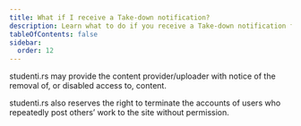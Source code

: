 ```yaml
---
title: What if I receive a Take-down notification?
description: Learn what to do if you receive a Take-down notification from studenti.rs.
tableOfContents: false
sidebar:
  order: 12
---
```


studenti.rs may provide the content provider/uploader with notice of the removal of, or disabled access to, content.

studenti.rs also reserves the right to terminate the accounts of users who repeatedly post others’ work to the site without permission.
